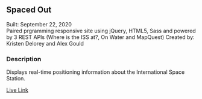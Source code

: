 ## Spaced Out

Built: September 22, 2020\
Paired prgramming responsive site using jQuery, HTML5, Sass and powered by 3 REST APIs (Where is the ISS at?, On Water and MapQuest)
Created by: Kristen Delorey and Alex Gould

### Description
Displays real-time positioning information about the International Space Station.

<a href="https://kdlry.github.io/spacedOut/">Live Link</a>
